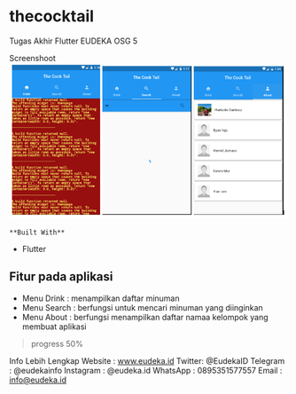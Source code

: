 # thecocktail

Tugas Akhir Flutter EUDEKA OSG 5

Screenshoot
![alt text](images/app.PNG)

	**Built With**
  - Flutter

## Fitur pada aplikasi
- Menu Drink 
  : menampilkan daftar minuman
- Menu Search 
  : berfungsi untuk mencari minuman yang diinginkan 
- Menu About 
  : berfungsi menampilkan daftar namaa kelompok yang membuat aplikasi

> progress 50%

Info Lebih Lengkap
Website : www.eudeka.id
Twitter: @EudekaID
Telegram : @eudekainfo
Instagram : @eudeka.id
WhatsApp : 0895351577557
Email : info@eudeka.id

[^1]: This is the footnote.



